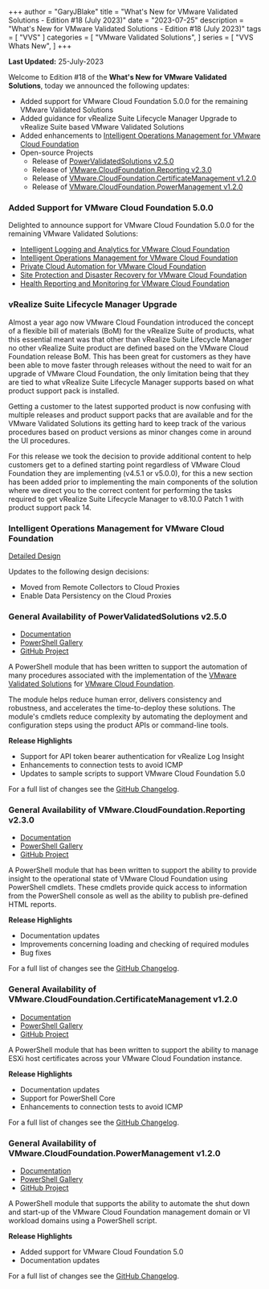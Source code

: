 +++
author = "GaryJBlake"
title = "What's New for VMware Validated Solutions - Edition #18 (July 2023)"
date = "2023-07-25"
description = "What's New for VMware Validated Solutions - Edition #18 (July 2023)"
tags = [
    "VVS"
]
categories = [
    "VMware Validated Solutions",
]
series = [
    "VVS Whats New",
]
+++

**Last Updated:** 25-July-2023

Welcome to Edition #18 of the **What's New for VMware Validated Solutions**, today we announced the following updates:

* Added support for VMware Cloud Foundation 5.0.0 for the remaining VMware Validated Solutions
* Added guidance for vRealize Suite Lifecycle Manager Upgrade to vRealize Suite based VMware Validated Solutions
* Added enhancements to [Intelligent Operations Management for VMware Cloud Foundation](https://core.vmware.com/intelligent-operations-management-vmware-cloud-foundation)
* Open-source Projects
  * Release of [PowerValidatedSolutions v2.5.0](https://www.powershellgallery.com/packages/PowerValidatedSolutions/2.5.0)
  * Release of [VMware.CloudFoundation.Reporting v2.3.0](https://www.powershellgallery.com/packages/VMware.CloudFoundation.Reporting/2.3.0)
  * Release of [VMware.CloudFoundation.CertificateManagement v1.2.0](https://www.powershellgallery.com/packages/VMware.CloudFoundation.CertificateManagement/1.2.0)
  * Release of [VMware.CloudFoundation.PowerManagement v1.2.0](https://www.powershellgallery.com/packages/VMware.CloudFoundation.PowerManagement/1.2.0)

### Added Support for VMware Cloud Foundation 5.0.0

Delighted to announce support for VMware Cloud Foundation 5.0.0 for the remaining VMware Validated Solutions:

* [Intelligent Logging and Analytics for VMware Cloud Foundation](https://core.vmware.com/intelligent-logging-and-analytics-vmware-cloud-foundation)
* [Intelligent Operations Management for VMware Cloud Foundation](https://core.vmware.com/intelligent-operations-management-vmware-cloud-foundation)
* [Private Cloud Automation for VMware Cloud Foundation](https://core.vmware.com/private-cloud-automation-vmware-cloud-foundation)
* [Site Protection and Disaster Recovery for VMware Cloud Foundation](https://core.vmware.com/site-protection-and-disaster-recovery-vmware-cloud-foundation)
* [Health Reporting and Monitoring for VMware Cloud Foundation](https://core.vmware.com/health-reporting-monitoring-vmware-cloud-foundation)

### vRealize Suite Lifecycle Manager Upgrade

Almost a year ago now VMware Cloud Foundation introduced the concept of a flexible bill of materials (BoM) for the vRealize Suite of products, what this essential meant was that other than vRealize Suite Lifecycle Manager no other vRealize Suite product are defined based on the VMware Cloud Foundation release BoM. This has been great for customers as they have been able to move faster through releases without the need to wait for an upgrade of VMware Cloud Foundation, the only limitation being that they are tied to what vRealize Suite Lifecycle Manager supports based on what product support pack is installed.

Getting a customer to the latest supported product is now confusing with multiple releases and product support packs that are available and for the VMware Validated Solutions its getting hard to keep track of the various procedures based on product versions as minor changes come in around the UI procedures.

For this release we took the decision to provide additional content to help customers get to a defined starting point regardless of VMware Cloud Foundation they are implementing (v4.5.1 or v5.0.0), for this a new section has been added prior to implementing the main components of the solution where we direct you to the correct content for performing the tasks required to get vRealize Suite Lifecycle Manager to v8.10.0 Patch 1 with product support pack 14.

### Intelligent Operations Management for VMware Cloud Foundation

[Detailed Design](https://core.vmware.com/detailed-design-intelligent-logging-and-analytics)

Updates to the following design decisions:

* Moved from Remote Collectors to Cloud Proxies
* Enable Data Persistency on the Cloud Proxies

### General Availability of PowerValidatedSolutions v2.5.0

* [Documentation](https://vmware-samples.github.io/power-validated-solutions-for-cloud-foundation/)
* [PowerShell Gallery](https://www.powershellgallery.com/packages/PowerValidatedSolutions/2.5.0)
* [GitHub Project](https://github.com/vmware-samples/power-validated-solutions-for-cloud-foundation)

A PowerShell module that has been written to support the automation of many procedures associated with the implementation of the [VMware Validated Solutions](https://vmware.com/go/vvs) for [VMware Cloud Foundation](https://docs.vmware.com/en/VMware-Cloud-Foundation).

The module helps reduce human error, delivers consistency and robustness, and accelerates the time-to-deploy these solutions. The module's cmdlets reduce complexity by automating the deployment and configuration steps using the product APIs or command-line tools.

**Release Highlights**

* Support for API token bearer authentication for vRealize Log Insight
* Enhancements to connection tests to avoid ICMP
* Updates to sample scripts to support VMware Cloud Foundation 5.0

For a full list of changes see the [GitHub Changelog](https://github.com/vmware-samples/power-validated-solutions-for-cloud-foundation/blob/main/CHANGELOG.md).

### General Availability of VMware.CloudFoundation.Reporting v2.3.0

* [Documentation](https://vmware.github.io/powershell-module-for-vmware-cloud-foundation-reporting/)
* [PowerShell Gallery](https://www.powershellgallery.com/packages/VMware.CloudFoundation.Reporting/2.3.0)
* [GitHub Project](https://github.com/vmware/powershell-module-for-vmware-cloud-foundation-reporting)

A PowerShell module that has been written to support the ability to provide insight to the operational state of VMware Cloud Foundation using PowerShell cmdlets. These cmdlets provide quick access to information from the PowerShell console as well as the ability to publish pre-defined HTML reports.

**Release Highlights**

* Documentation updates
* Improvements concerning loading and checking of required modules
* Bug fixes

For a full list of changes see the [GitHub Changelog](https://github.com/vmware/powershell-module-for-vmware-cloud-foundation-reporting/blob/main/CHANGELOG.md).

### General Availability of VMware.CloudFoundation.CertificateManagement v1.2.0

* [Documentation](https://vmware.github.io/powershell-module-for-vmware-cloud-foundation-certificate-management/)
* [PowerShell Gallery](https://www.powershellgallery.com/packages/VMware.CloudFoundation.CertificateManagement/1.2.0)
* [GitHub Project](https://github.com/vmware/powershell-module-for-vmware-cloud-foundation-certificate-management/)

A PowerShell module that has been written to support the ability to manage ESXi host certificates across your VMware Cloud Foundatiоn instance.

**Release Highlights**

* Documentation updates
* Support for PowerShell Core
* Enhancements to connection tests to avoid ICMP

For a full list of changes see the [GitHub Changelog](https://github.com/vmware/powershell-module-for-vmware-cloud-foundation-certificate-management/blob/main/CHANGELOG.md).

### General Availability of VMware.CloudFoundation.PowerManagement v1.2.0

* [Documentation](https://vmware.github.io/powershell-module-for-vmware-cloud-foundation-power-management/)
* [PowerShell Gallery](https://www.powershellgallery.com/packages/VMware.CloudFoundation.PowerManagement/1.2.0)
* [GitHub Project](https://github.com/vmware/powershell-module-for-vmware-cloud-foundation-power-management)

A PowerShell module that supports the ability to automate the shut down and start-up of the VMware Cloud Foundation management domain or VI workload domains using a PowerShell script.

**Release Highlights**

* Added support for VMware Cloud Foundation 5.0
* Documentation updates

For a full list of changes see the [GitHub Changelog](https://github.com/vmware/powershell-module-for-vmware-cloud-foundation-power-management/blob/main/CHANGELOG.md).
